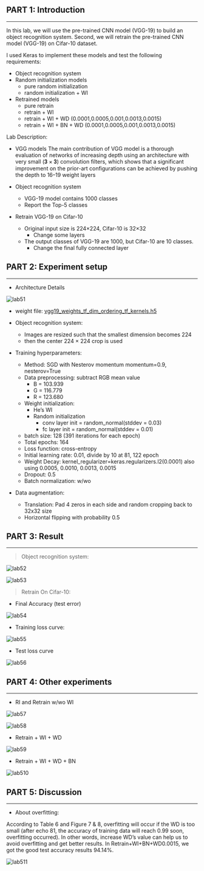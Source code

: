 ## PART 1: Introduction
---

In this lab, we will use the pre-trained CNN model (VGG-19) to build an object recognition system. Second, we will retrain the pre-trained CNN model (VGG-19) on Cifar-10 dataset.

I used Keras to implement these models and test the following requirements:

- Object recognition system 
- Random initialization models
    - pure random initialization 
    - random initialization + WI
- Retrained models
    - pure retrain
    - retrain + WI 
    - retrain + WI + WD (0.0001,0.0005,0.001,0.0013,0.0015)
    - retrain + WI + BN + WD (0.0001,0.0005,0.001,0.0013,0.0015)

Lab Description: 

- VGG models
The main contribution of VGG model is a thorough evaluation of networks of increasing depth using an architecture with very small (𝟑 × 𝟑) convolution filters, which shows that a significant improvement on the prior-art configurations can be achieved by pushing the depth to 16–19 weight layers

- Object recognition system
    - VGG-19 model contains 1000 classes
    - Report the Top-5 classes

- Retrain VGG-19 on Cifar-10
    - Original input size is 224×224, Cifar-10 is 32×32
        - Change some layers
    - The output classes of VGG-19 are 1000, but Cifar-10 are 10 classes.
        - Change the final fully connected layer

## PART 2: Experiment setup
---


- Architecture Details

![lab51][1]

- weight file:  [vgg19_weights_tf_dim_ordering_tf_kernels.h5][2]

- Object recognition system:
    - Images are resized such that the smallest dimension becomes 224
    - then the center 224 × 224 crop is used

- Training hyperparameters:
    - Method: SGD with Nesterov momentum momentum=0.9, nesterov=True 
    - Data preprocessing: subtract RGB mean value 
        - B = 103.939 
        - G = 116.779
        - R = 123.680
    - Weight initialization: 
        - He’s WI
        - Random initialization
            - conv layer init = random_normal(stddev = 0.03)
            - fc layer init = random_normal(stddev = 0.01)
    - batch size: 128 (391 iterations for each epoch)
    - Total epochs: 164
    - Loss function: cross-entropy
    - Initial learning rate: 0.01, divide by 10 at 81, 122 epoch
    - Weight Decay: kernel_regularizer=keras.regularizers.l2(0.0001) also using 0.0005, 0.0010, 0.0013, 0.0015
    - Dropout: 0.5 
    - Batch normalization: w/wo

- Data augmentation: 
    - Translation: Pad 4 zeros in each side and random cropping back to 32x32 size 
    - Horizontal flipping with probability 0.5


## PART 3: Result
---


> Object recognition system:

![lab52][3]

![lab53][4]

> Retrain On Cifar-10:

- Final Accuracy (test error)

![lab54][5]

- Training loss curve:

![lab55][6]

- Test loss curve

![lab56][7]


## PART 4: Other experiments
---


- RI and Retrain w/wo WI

![lab57][8]

![lab58][9]

- Retrain + WI + WD

![lab59][10]

- Retrain + WI + WD + BN

![lab510][11]

## PART 5: Discussion 
---

- About overfitting:

According to Table 6 and Figure 7 & 8, overfitting will occur if the WD is too small (after echo 81, the accuracy of training data will reach 0.99 soon, overfitting occurred).
In other words, increase WD’s value can help us to avoid overfitting and get better results.
In Retrain+WI+BN+WD0.0015, we got the good test accuracy results 94.14%.

![lab511][12]


  [1]: http://7xi3e9.com1.z0.glb.clouddn.com/lab51.jpg
  [2]: https://github.com/fchollet/deep-learning-models/releases/
  [3]: http://7xi3e9.com1.z0.glb.clouddn.com/lab52.png
  [4]: http://7xi3e9.com1.z0.glb.clouddn.com/lab53.jpg
  [5]: http://7xi3e9.com1.z0.glb.clouddn.com/lab54.jpg
  [6]: http://7xi3e9.com1.z0.glb.clouddn.com/lab55.jpg
  [7]: http://7xi3e9.com1.z0.glb.clouddn.com/lab56.jpg
  [8]: http://7xi3e9.com1.z0.glb.clouddn.com/lab57.jpg
  [9]: http://7xi3e9.com1.z0.glb.clouddn.com/lab58.jpg
  [10]: http://7xi3e9.com1.z0.glb.clouddn.com/lab59.jpg
  [11]: http://7xi3e9.com1.z0.glb.clouddn.com/lab510.jpg
  [12]: http://7xi3e9.com1.z0.glb.clouddn.com/lab511.jpg
